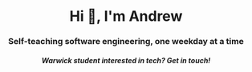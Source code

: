<h1 align="center">Hi 👋, I'm Andrew</h1>

<h3 align="center">Self-teaching software engineering, one weekday at a time</h3>

<h5 align="center">Warwick student interested in tech? Get in touch!</h5>
